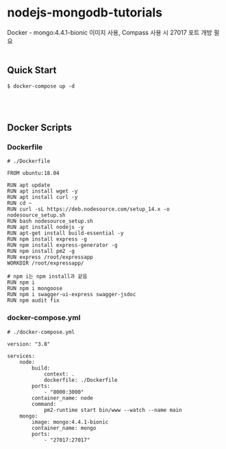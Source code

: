 # nodejs-mongodb-tutorials

Docker - mongo:4.4.1-bionic 이미지 사용, Compass 사용 시 27017 포트 개방 필요
<br><br>


## Quick Start
```
$ docker-compose up -d
```
<br><br>
## Docker Scripts

### Dockerfile

```
# ./Dockerfile

FROM ubuntu:18.04

RUN apt update
RUN apt install wget -y
RUN apt install curl -y
RUN cd ~
RUN curl -sL https://deb.nodesource.com/setup_14.x -o nodesource_setup.sh
RUN bash nodesource_setup.sh
RUN apt install nodejs -y
RUN apt-get install build-essential -y
RUN npm install express -g
RUN npm install express-generator -g
RUN npm install pm2 -g
RUN express /root/expressapp
WORKDIR /root/expressapp/

# npm i는 npm install과 같음
RUN npm i
RUN npm i mongoose
RUN npm i swagger-ui-express swagger-jsdoc
RUN npm audit fix
```

### docker-compose.yml

```
# ./docker-compose.yml

version: "3.8"

services:
    node:
        build:
            context: .
            dockerfile: ./Dockerfile
        ports:
            - "8000:3000"
        container_name: node
        command: 
            pm2-runtime start bin/www --watch --name main
    mongo:
        image: mongo:4.4.1-bionic
        container_name: mongo
        ports:
            - "27017:27017"

```
